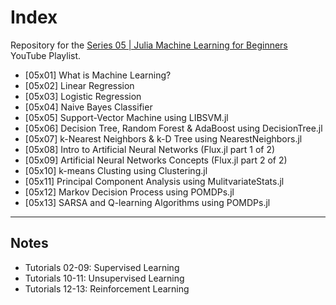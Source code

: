 # Index

Repository for the [Series 05 | Julia Machine Learning for Beginners](https://www.youtube.com/watch?v=jA6IYSCpIug&list=PLhQ2JMBcfAsi76O13sJzk4LXA_mu5sd9E) YouTube Playlist.

* [05x01] What is Machine Learning?
* [05x02] Linear Regression
* [05x03] Logistic Regression
* [05x04] Naive Bayes Classifier
* [05x05] Support-Vector Machine using LIBSVM.jl
* [05x06] Decision Tree, Random Forest & AdaBoost using DecisionTree.jl
* [05x07] k-Nearest Neighbors & k-D Tree using NearestNeighbors.jl
* [05x08] Intro to Artificial Neural Networks (Flux.jl part 1 of 2)
* [05x09] Artificial Neural Networks Concepts (Flux.jl part 2 of 2)
* [05x10] k-means Clusting using Clustering.jl
* [05x11] Principal Component Analysis using MulitvariateStats.jl
* [05x12] Markov Decision Process using POMDPs.jl
* [05x13] SARSA and Q-learning Algorithms using POMDPs.jl

---
## Notes

* Tutorials 02-09: Supervised Learning
* Tutorials 10-11: Unsupervised Learning
* Tutorials 12-13: Reinforcement Learning
